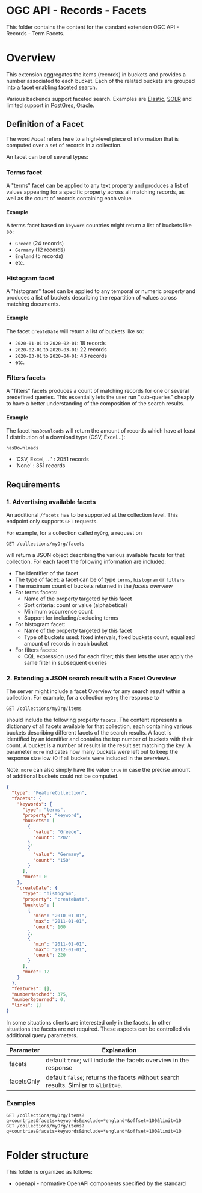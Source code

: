 # OGC API - Records - Facets

This folder contains the content for the standard extension OGC API - Records - Term Facets.

# Overview

This extension aggregates the items (records) in buckets and provides a number associated to each bucket. Each of the related buckets are grouped into a facet enabling [faceted search](https://en.wikipedia.org/wiki/Faceted_search).

Various backends support faceted search. Examples are [Elastic](https://www.elastic.co/guide/en/elasticsearch/reference/current/search-aggregations-bucket-terms-aggregation.html), [SOLR](https://solr.apache.org/guide/8_8/json-facet-api.html) and limited support in [PostGres](https://akorotkov.github.io/blog/2016/06/17/faceted-search/), [Oracle](https://blogs.oracle.com/apex/apex-192-faceted-search).

## Definition of a Facet

The word _Facet_ refers here to a high-level piece of information that is computed over a set of records in a
collection.

An facet can be of several types:

### Terms facet

A "terms" facet can be applied to any text property and produces a list of values appearing for a specific
property across all matching records, as well as the count of records containing each value.

#### Example

A terms facet based on `keyword` countries might return a list of buckets like so:

* `Greece` (24 records)
* `Germany` (12 records)
* `England` (5 records)
* etc.

### Histogram facet

A "histogram" facet can be applied to any temporal or numeric property and produces a list of buckets describing
the repartition of values across matching documents.

#### Example

The facet `createDate` will return a list of buckets like so:

* `2020-01-01` to `2020-02-01`: 18 records
* `2020-02-01` to `2020-03-01`: 22 records
* `2020-03-01` to `2020-04-01`: 43 records
* etc.

### Filters facets

A "filters" facets produces a count of matching records for one or several predefined queries. This essentially
lets the user run "sub-queries" cheaply to have a better understanding of the composition of the search results.

#### Example

The facet `hasDownloads` will return the amount of records which have at least 1 distribution of a download type (CSV, Excel...):

`hasDownloads`
* 'CSV, Excel, ...' : 2051 records
* 'None' : 351 records


## Requirements

### 1. Advertising available facets

An additional `/facets` has to be supported at the collection level. This endpoint only supports `GET` requests.

For example, for a collection called `myOrg`, a request on

```http request
GET /collections/myOrg/facets
```

will return a JSON object describing the various available facets for that collection. For each facet the
following information are included:

* The identifier of the facet
* The type of facet: a facet can be of type `terms`, `histogram` or `filters`
* The maximum count of buckets returned in the _facets overview_
* For terms facets:
  * Name of the property targeted by this facet
  * Sort criteria: count or value (alphabetical)
  * Minimum occurrence count
  * Support for including/excluding terms
* For histogram facet:
  * Name of the property targeted by this facet
  * Type of buckets used: fixed intervals, fixed buckets count, equalized amount of records in each bucket
* For filters facets:
  * CQL expression used for each filter; this then lets the user apply the same filter in subsequent queries

### 2. Extending a JSON search result with a Facet Overview

The server might include a facet Overview for any search result within a collection. For example, for a collection `myOrg` the response to

```http request
GET /collections/myOrg/items
```

should include the following property `facets`. The content represents a dictionary of all facets available
for that collection, each containing
various buckets describing different facets of the search results.
A facet is identified by an identifier and contains the top number of buckets with
their count. A bucket is a number of results in the result set matching the key. A parameter `more`
indicates how many buckets were left out to keep the response size low (0 if all buckets were included in the overview).

Note: `more` can also simply have the value `true` in case the precise amount of additional buckets could not be
computed.

```json
{
  "type": "FeatureCollection",
  "facets": {
    "keywords": {
      "type": "terms",
      "property": "keyword",
      "buckets": [
        {
          "value": "Greece",
          "count": "202"
        },
        {
          "value": "Germany",
          "count": "150"
        }
      ],
      "more": 0
    },
    "createDate": {
      "type": "histogram",
      "property": "createDate",
      "buckets": [
        {
          "min": "2010-01-01",
          "max": "2011-01-01",
          "count": 100
        },
        {
          "min": "2011-01-01",
          "max": "2012-01-01",
          "count": 220
        }
      ],
      "more": 12
    }
  },
  "features": [],
  "numberMatched": 375,
  "numberReturned": 0,
  "links": []
}
```

In some situations clients are interested only in the facets. In other situations the facets are not
required. These aspects can be controlled via additional query parameters.

| Parameter  | Explanation                                                                        |
|------------|------------------------------------------------------------------------------------| 
| facets     | default `true`; will include the facets overview in the response                   |
| facetsOnly | default `false`; returns the facets without search results. Similar to `&limit=0`. |

### Examples
```
GET /collections/myOrg/items?q=countries&facets=keywords&exclude=*england*&offset=100&limit=10
GET /collections/myOrg/items?q=countries&facets=keywords&include=*england*&offset=100&limit=10
```

# Folder structure

This folder is organized as follows:

* openapi - normative OpenAPI components specified by the standard

